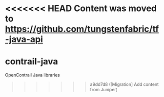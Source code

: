 <<<<<<< HEAD
Content was moved to https://github.com/tungstenfabric/tf-java-api
=======
contrail-java
=============

OpenContrail Java libraries
>>>>>>> a9dd7d8 ([Migration] Add content from Juniper)
